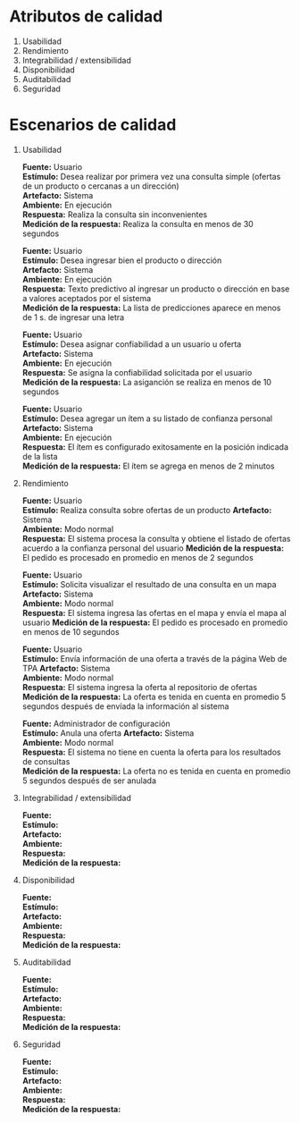 Atributos de calidad
====================

1. Usabilidad
2. Rendimiento
3. Integrabilidad / extensibilidad
4. Disponibilidad
5. Auditabilidad
6. Seguridad

Escenarios de calidad
=====================

1.    Usabilidad

      **Fuente:** Usuario  
      **Estímulo:** Desea realizar por primera vez una consulta simple (ofertas de un producto o cercanas a un dirección)  
      **Artefacto:** Sistema  
      **Ambiente:** En ejecución  
	  **Respuesta:** Realiza la consulta sin inconvenientes  
      **Medición de la respuesta:** Realiza la consulta en menos de 30 segundos  

	  **Fuente:** Usuario  
      **Estímulo:** Desea ingresar bien el producto o dirección  
      **Artefacto:** Sistema  
      **Ambiente:** En ejecución  
      **Respuesta:** Texto predictivo al ingresar un producto o dirección en base a valores aceptados por el sistema   
      **Medición de la respuesta:** La lista de predicciones aparece en menos de 1 s. de ingresar una letra  

	  **Fuente:** Usuario  
      **Estímulo:** Desea asignar confiabilidad a un usuario u oferta  
      **Artefacto:** Sistema  
      **Ambiente:** En ejecución  
      **Respuesta:** Se asigna la confiabilidad solicitada por el usuario  
      **Medición de la respuesta:** La asiganción se realiza en menos de 10 segundos  

	  **Fuente:** Usuario  
      **Estímulo:** Desea agregar un ítem a su listado de confianza personal  
       **Artefacto:** Sistema  
      **Ambiente:** En ejecución  
      **Respuesta:** El ítem es configurado exitosamente en la posición indicada de la lista  
      **Medición de la respuesta:** El ítem se agrega en menos de 2 minutos  

2.    Rendimiento

	  **Fuente:** Usuario  
      **Estímulo:** Realiza consulta sobre ofertas de un producto
      **Artefacto:** Sistema   
      **Ambiente:** Modo normal  
      **Respuesta:** El sistema procesa la consulta y obtiene el listado de ofertas acuerdo a la confianza personal del usuario
      **Medición de la respuesta:** El pedido es procesado en promedio en menos de 2 segundos
      
	  **Fuente:** Usuario  
      **Estímulo:** Solicita visualizar el resultado de una consulta en un mapa 
      **Artefacto:** Sistema   
      **Ambiente:** Modo normal  
      **Respuesta:** El sistema ingresa las ofertas en el mapa y envía el mapa al usuario
      **Medición de la respuesta:** El pedido es procesado en promedio en menos de 10 segundos

	  **Fuente:** Usuario  
      **Estímulo:** Envía información de una oferta a través de la página Web de TPA
      **Artefacto:** Sistema   
      **Ambiente:** Modo normal  
      **Respuesta:** El sistema ingresa la oferta al repositorio de ofertas  
      **Medición de la respuesta:** La oferta es tenida en cuenta en promedio 5 segundos después de envíada la información al sistema

	  **Fuente:** Administrador de configuración  
      **Estímulo:** Anula una oferta 
      **Artefacto:** Sistema   
      **Ambiente:** Modo normal  
      **Respuesta:** El sistema no tiene en cuenta la oferta para los resultados de consultas  
      **Medición de la respuesta:** La oferta no es tenida en cuenta en promedio 5 segundos después de ser anulada

3.    Integrabilidad / extensibilidad

	  **Fuente:**   
      **Estímulo:**  
      **Artefacto:**    
      **Ambiente:**   
      **Respuesta:**   
      **Medición de la respuesta:**  

4.    Disponibilidad
	  
	  **Fuente:**   
      **Estímulo:**  
      **Artefacto:**    
      **Ambiente:**   
      **Respuesta:**   
      **Medición de la respuesta:**  
      
5.    Auditabilidad
	  
	  **Fuente:**   
      **Estímulo:**  
      **Artefacto:**    
      **Ambiente:**   
      **Respuesta:**   
      **Medición de la respuesta:**  
      
6.    Seguridad

	  **Fuente:**   
      **Estímulo:**  
      **Artefacto:**    
      **Ambiente:**    
      **Respuesta:**    
      **Medición de la respuesta:**  
